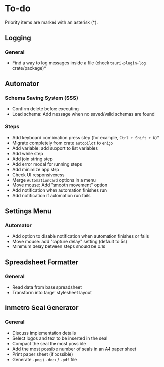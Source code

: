 # To-do

Priority items are marked with an asterisk (\*).

## Logging

### General

- Find a way to log messages inside a file (check `tauri-plugin-log` crate/package)\*

## Automator

### Schema Saving System (SSS)

- Confirm delete before executing
- Load schema: Add message when no saved/valid schemas are found

### Steps

- Add keyboard combination press step (for example, `Ctrl + Shift + K`)\*
- Migrate completely from crate `autopilot` to `enigo`
- Add variable: add support to list variables
- Add while step
- Add join string step
- Add error modal for running steps
- Add minimize app step
- Check UI responsiveness
- Merge `AutomationCard` options in a menu
- Move mouse: Add "smooth movement" option
- Add notification when automation finishes run
- Add notification if automation run fails

## Settings Menu

### Automator

- Add option to disable notification when automation finishes or fails
- Move mouse: add "capture delay" setting (default to 5s)
- Minimum delay between steps should be 0.1s

## Spreadsheet Formatter

### General

- Read data from base spreadsheet
- Transform into target stylesheet layout

## Inmetro Seal Generator

### General

- Discuss implementation details
- Select logos and text to be inserted in the seal
- Compact the seal the most possible
- Add the most possible number of seals in an A4 paper sheet
- Print paper sheet (if possible)
- Generate `.png` / `.docx` / `.pdf` file

